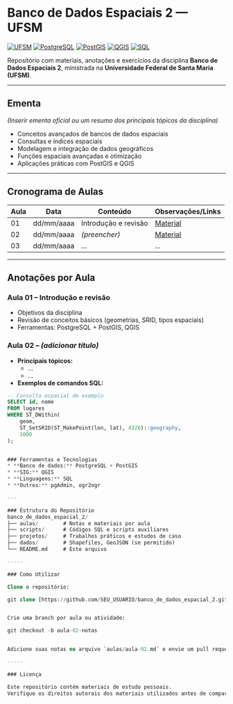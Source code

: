 # Banco de Dados Espaciais 2 — UFSM

[![UFSM](https://img.shields.io/badge/UFSM-Universidade%20Federal%20de%20Santa%20Maria-blue)](https://www.ufsm.br)
[![PostgreSQL](https://img.shields.io/badge/PostgreSQL-14+-336791?logo=postgresql&logoColor=white)](https://www.postgresql.org/)
[![PostGIS](https://img.shields.io/badge/PostGIS-3.3+-A6CE39?logo=postgis&logoColor=white)](https://postgis.net/)
[![QGIS](https://img.shields.io/badge/QGIS-3.30+-93b023?logo=qgis&logoColor=white)](https://qgis.org/)
[![SQL](https://img.shields.io/badge/SQL-Structured%20Query%20Language-lightgrey)](https://en.wikipedia.org/wiki/SQL)

Repositório com materiais, anotações e exercícios da disciplina **Banco de Dados Espaciais 2**, ministrada na **Universidade Federal de Santa Maria (UFSM)**.

---

## Ementa
*(Inserir ementa oficial ou um resumo dos principais tópicos da disciplina)*

- Conceitos avançados de bancos de dados espaciais  
- Consultas e índices espaciais  
- Modelagem e integração de dados geográficos  
- Funções espaciais avançadas e otimização  
- Aplicações práticas com PostGIS e QGIS

---

## Cronograma de Aulas

| Aula | Data       | Conteúdo | Observações/Links |
|------|------------|----------|-------------------|
| 01   | dd/mm/aaaa | Introdução e revisão | [Material](aulas/aula-01.md) |
| 02   | dd/mm/aaaa | *(preencher)* | [Material](aulas/aula-02.md) |
| 03   | dd/mm/aaaa | ... | ... |

---

## Anotações por Aula

### Aula 01 – Introdução e revisão
- Objetivos da disciplina  
- Revisão de conceitos básicos (geometrias, SRID, tipos espaciais)  
- Ferramentas: PostgreSQL + PostGIS, QGIS

### Aula 02 – *(adicionar título)*
- **Principais tópicos:**  
  - ...
  - ...
- **Exemplos de comandos SQL:**  
```sql
-- Consulta espacial de exemplo
SELECT id, nome
FROM lugares
WHERE ST_DWithin(
    geom,
    ST_SetSRID(ST_MakePoint(lon, lat), 4326)::geography,
    1000
);


### Ferramentas e Tecnologias
* **Banco de dados:** PostgreSQL + PostGIS
* **SIG:** QGIS
* **Linguagens:** SQL
* **Outros:** pgAdmin, ogr2ogr

---

### Estrutura do Repositório
banco_de_dados_espacial_2/
├── aulas/        # Notas e materiais por aula
├── scripts/      # Códigos SQL e scripts auxiliares
├── projetos/     # Trabalhos práticos e estudos de caso
├── dados/        # Shapefiles, GeoJSON (se permitido)
└── README.md     # Este arquivo

-----

### Como Utilizar

Clone o repositório:

git clone [https://github.com/SEU_USUARIO/banco_de_dados_espacial_2.git](https://github.com/SEU_USUARIO/banco_de_dados_espacial_2.git)


Crie uma branch por aula ou atividade:

git checkout -b aula-02-notas


Adicione suas notas no arquivo `aulas/aula-02.md` e envie um pull request (se for colaborativo).

-----

### Licença

Este repositório contém materiais de estudo pessoais.
Verifique os direitos autorais dos materiais utilizados antes de compartilhar publicamente.

```
```
